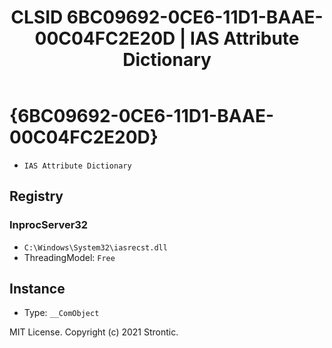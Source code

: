 ﻿---
title: "CLSID 6BC09692-0CE6-11D1-BAAE-00C04FC2E20D | IAS Attribute Dictionary"
excerpt: What is COM-Object CLSID 6BC09692-0CE6-11D1-BAAE-00C04FC2E20D?
---

# {6BC09692-0CE6-11D1-BAAE-00C04FC2E20D}

* `IAS Attribute Dictionary`

## Registry


### InprocServer32

* `C:\Windows\System32\iasrecst.dll`
* ThreadingModel: `Free`

## Instance

* Type: `__ComObject`

MIT License. Copyright (c) 2021 Strontic.


